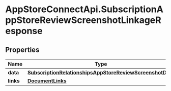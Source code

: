 # AppStoreConnectApi.SubscriptionAppStoreReviewScreenshotLinkageResponse

## Properties

Name | Type | Description | Notes
------------ | ------------- | ------------- | -------------
**data** | [**SubscriptionRelationshipsAppStoreReviewScreenshotData**](SubscriptionRelationshipsAppStoreReviewScreenshotData.md) |  | 
**links** | [**DocumentLinks**](DocumentLinks.md) |  | 


